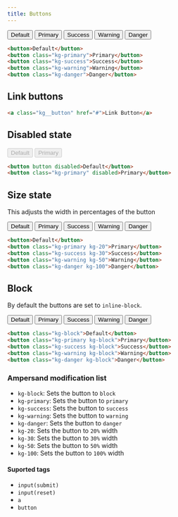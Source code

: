```yaml
---
title: Buttons
---
```


<link rel="stylesheet" href="https://cdn.jsdelivr.net/npm/kagaristyle@1.1.1/dist/css/common.min.css"/>


<div class="example">
    <button>Default</button>
    <button class="kg-primary">Primary</button>
    <button class="kg-success">Success</button>
    <button class="kg-warning">Warning</button>
    <button class="kg-danger">Danger</button>
</div>

```html
<button>Default</button>
<button class="kg-primary">Primary</button>
<button class="kg-success">Success</button>
<button class="kg-warning">Warning</button>
<button class="kg-danger">Danger</button>
```

## Link buttons

```html
<a class="kg__button" href="#">Link Button</a>
```

## Disabled state

<div class="example">
    <button disabled>Default</button>
    <button class="kg-primary" disabled>Primary</button>
</div>

```html
<button button disabled>Default</button>
<button class="kg-primary" disabled>Primary</button>
```

## Size state

This adjusts the width in percentages of the button

<div class="example">
    <button>Default</button>
    <button class="kg-primary kg-20">Primary</button>
    <button class="kg-success kg-30">Success</button>
    <button class="kg-warning kg-50">Warning</button>
    <button class="kg-danger kg-100">Danger</button>
</div>

```html
<button>Default</button>
<button class="kg-primary kg-20">Primary</button>
<button class="kg-success kg-30">Success</button>
<button class="kg-warning kg-50">Warning</button>
<button class="kg-danger kg-100">Danger</button>
```

## Block

By default the buttons are set to `inline-block`.

<div class="example_inblock">
    <button class="kg-block">Default</button>
    <button class="kg-primary kg-block">Primary</button>
    <button class="kg-success kg-block">Success</button>
    <button class="kg-warning kg-block">Warning</button>
    <button class="kg-danger kg-block">Danger</button>
</div>

```html
<button class="kg-block">Default</button>
<button class="kg-primary kg-block">Primary</button>
<button class="kg-success kg-block">Success</button>
<button class="kg-warning kg-block">Warning</button>
<button class="kg-danger kg-block">Danger</button>
```

### Ampersand modification list

* `kg-block`: Sets the button to `block`
* `kg-primary`: Sets the button to `primary`
* `kg-success`: Sets the button to `success`
* `kg-warning`: Sets the button to `warning`
* `kg-danger`: Sets the button to `danger`
* `kg-20`: Sets the button to `20%` width
* `kg-30`: Sets the button to `30%` width
* `kg-50`: Sets the button to `50%` width
* `kg-100`: Sets the button to `100%` width


#### Suported tags

* `input(submit)`
* `input(reset)`
* `a`
* `button`